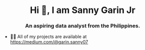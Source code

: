 <h1 align="center">Hi 👋, I am Sanny Garin Jr</h1>
<h3 align="center">An aspiring data analyst from the Philippines.</h3>

- 👨‍💻 All of my projects are available at https://medium.com/@garin.sanny07
